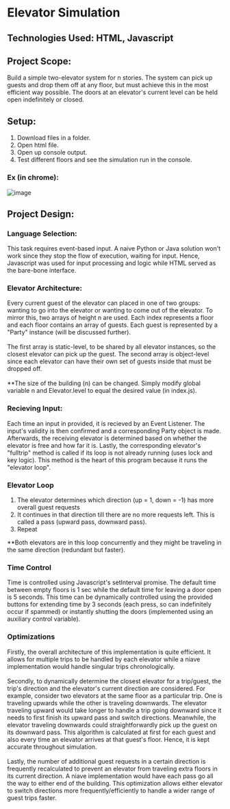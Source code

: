 # Elevator Simulation

## Technologies Used: HTML, Javascript

## Project Scope:

Build a simple two-elevator system for n stories. The system can pick up guests and drop them off at any floor, but must achieve this in the most efficient way possible. The doors at an elevator's current level can be held open indefinitely or closed.


## Setup:
1. Download files in a folder.
2. Open html file.
3. Open up console output.
4. Test different floors and see the simulation run in the console.

### Ex (in chrome):
![image](https://user-images.githubusercontent.com/56245127/170414348-fb74f5fa-20c5-4798-8a10-936ba742f596.png)



## Project Design:

### Language Selection:
This task requires event-based input. A naive Python or Java solution won't work since they stop the flow of execution, waiting for input. Hence, Javascript was used for input processing and logic while HTML served as the bare-bone interface.

### Elevator Architecture:
Every current guest of the elevator can placed in one of two groups: wanting to go into the elevator or wanting to come out of the elevator. To mirror this, two arrays of height n are used. Each index represents a floor and each floor contains an array of guests. Each guest is represented by a "Party" instance (will be discussed further). 
<br>
<br>
The first array is static-level, to be shared by all elevator instances, so the closest elevator can pick up the guest. The second array is object-level since each elevator can have their own set of guests inside that must be dropped off.
<br>
<br>
**The size of the building (n) can be changed. Simply modify global variable n and Elevator.level to equal the desired value (in index.js). 

### Recieving Input:
Each time an input in provided, it is recieved by an Event Listener. The input's validity is then confirmed and a corresponding Party object is made. Afterwards, the receiving elevator is determined based on whether the elevator is free and how far it is. Lastly, the corresponding elevator's "fulltrip" method is called if its loop is not already running (uses lock and key logic). This method is the heart of this program because it runs the "elevator loop".


### Elevator Loop
1. The elevator determines which direction (up = 1, down = -1) has more overall guest requests
2. It continues in that direction till there are no more requests left. This is called a pass (upward pass, downward pass).
3. Repeat

**Both elevators are in this loop concurrently and they might be traveling in the same direction (redundant but faster).  


### Time Control
Time is controlled using Javascript's setInterval promise. The default time between empty floors is 1 sec while the default time for leaving a door open is 5 seconds.
This time can be dynamically controlled using the provided buttons for extending time by 3 seconds (each press, so can indefinitely occur if spammed) or instantly shutting the doors (implemented using an auxiliary control variable).


### Optimizations
Firstly, the overall architecture of this implementation is quite efficient. It allows for multiple trips to be handled by each elevator while a niave implementation would handle singular trips chronologically.
<br>
<br>
Secondly, to dynamically determine the closest elevator for a trip/guest, the trip's direction and the elevator's current direction are considered. For example, consider two elevators at the same floor as a particular trip. One is traveling upwards while the other is traveling downwards. The elevator traveling upward would take longer to handle a trip going downward since it needs to first finish its upward pass and switch directions. Meanwhile, the elevator traveling downwards could straightforwardly pick up the guest on its downward pass. This algorithm is calculated at first for each guest and also every time an elevator arrives at that guest's floor. Hence, it is kept accurate throughout simulation.
<br>
<br>
Lastly, the number of additional guest requests in a certain direction is frequently recalculated to prevent an elevator from traveling extra floors in its current direction. A niave implementation would have each pass go all the way to either end of the building. This optimization allows either elevator to switch directions more frequently/efficiently to handle a wider range of guest trips faster.






